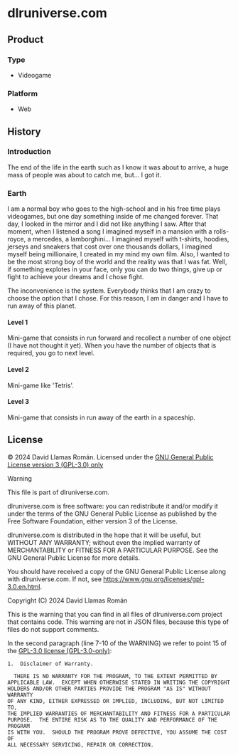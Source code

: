 # dlruniverse.com

## Product
### Type
- Videogame

### Platform
- Web

## History
### Introduction
The end of the life in the earth such as I know it was about to arrive, a huge mass of people was about to catch me, but... I got it.
### Earth
I am a normal boy who goes to the high-school and in his free time plays videogames, but one day something inside of me changed forever. That day, I looked in the mirror and I did not like anything I saw. After that moment, when I listened a song I imagined myself in a mansion with a rolls-royce, a mercedes, a lamborghini... I imagined myself with t-shirts, hoodies, jerseys and sneakers that cost over one thousands dollars, I imagined myself being millionaire, I created in my mind my own film. Also, I wanted to be the most strong boy of the world and the reality was that I was fat. Well, if something explotes in your face, only you can do two things, give up or fight to achieve your dreams and I chose fight.

The inconvenience is the system. Everybody thinks that I am crazy to choose the option that I chose. For this reason, I am in danger and I have to run away of this planet.
#### Level 1
Mini-game that consists in run forward and recollect a number of one object (I have not thought it yet). When you have the number of objects that is required, you go to next level.
#### Level 2
Mini-game like 'Tetris'.
#### Level 3
Mini-game that consists in run away of the earth in a spaceship.

## License
&copy; 2024 David Llamas Román. Licensed under the [GNU General Public License version 3 (GPL-3.0) only](https://www.gnu.org/licenses/gpl-3.0.en.html)

> [!WARNING]
> This file is part of dlruniverse.com.
>
> dlruniverse.com is free software: you can redistribute it and/or modify
> it under the terms of the GNU General Public License as published by
> the Free Software Foundation, either version 3 of the License.
>
> dlruniverse.com is distributed in the hope that it will be useful,
> but WITHOUT ANY WARRANTY; without even the implied warranty of
> MERCHANTABILITY or FITNESS FOR A PARTICULAR PURPOSE. See the
> GNU General Public License for more details.
>
> You should have received a copy of the GNU General Public License
> along with dlruniverse.com. If not, see <https://www.gnu.org/licenses/gpl-3.0.en.html>.
>
> Copyright (C) 2024 David Llamas Román

This is the warning that you can find in all files of dlruniverse.com project that contains code. This warning are not in JSON files, because this type of files do not support comments.

In the second paragraph (line 7-10 of the WARNING) we refer to point 15 of the [GPL-3.0 license (GPL-3.0-only)](LICENSE):
```
1.  Disclaimer of Warranty.

  THERE IS NO WARRANTY FOR THE PROGRAM, TO THE EXTENT PERMITTED BY
APPLICABLE LAW.  EXCEPT WHEN OTHERWISE STATED IN WRITING THE COPYRIGHT
HOLDERS AND/OR OTHER PARTIES PROVIDE THE PROGRAM "AS IS" WITHOUT WARRANTY
OF ANY KIND, EITHER EXPRESSED OR IMPLIED, INCLUDING, BUT NOT LIMITED TO,
THE IMPLIED WARRANTIES OF MERCHANTABILITY AND FITNESS FOR A PARTICULAR
PURPOSE.  THE ENTIRE RISK AS TO THE QUALITY AND PERFORMANCE OF THE PROGRAM
IS WITH YOU.  SHOULD THE PROGRAM PROVE DEFECTIVE, YOU ASSUME THE COST OF
ALL NECESSARY SERVICING, REPAIR OR CORRECTION.
```